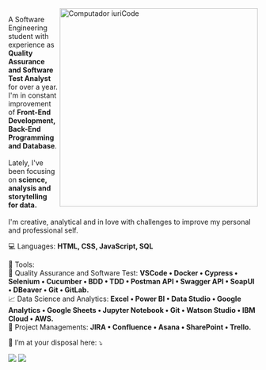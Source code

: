 <img src="https://raw.githubusercontent.com/MicaelliMedeiros/micaellimedeiros/master/image/computer-illustration.png" min-width="400px" max-width="400px" width="400px" align="right" alt="Computador iuriCode">

<p align="left"> 
  A Software Engineering student with experience as <strong>Quality Assurance and Software Test Analyst</strong> for over a year. 
  I'm in constant improvement of <strong>Front-End Development, Back-End Programming and Database</strong>.  
  <br><br>Lately, I've been focusing on <strong>science, analysis and storytelling for data.</strong>
  <br><br> I'm creative, analytical and in love with challenges to improve my 
  personal and professional self.<br>
</p>

<p align="left">
  💻 Languages: <strong>HTML, CSS, JavaScript, SQL</strong>
</p>
<p align="left">
  🔨 Tools:
<br>
🧪 Quality Assurance and Software Test: <strong>VSCode • Docker • Cypress • Selenium • Cucumber • BDD • TDD • 
  Postman API • Swagger API • SoapUI • DBeaver • Git • GitLab.</strong>
  <br>
📈 Data Science and Analytics: <strong>Excel • Power BI • Data Studio • Google Analytics • Google Sheets • Jupyter Notebook • Git • 
  Watson Studio • IBM Cloud • AWS. </strong>
  <br>
💼 Project Managements: <strong>JIRA • Confluence • Asana • SharePoint • Trello.</strong>
</p>

<p align="left">
  💌 I’m at your disposal here: ⤵️
</p>

<p align="left">
  <a href="mailto:fuscocastro@gmail.com" alt="Gmail">
  <img src="https://img.shields.io/badge/-Gmail-FF0000?style=flat-square&labelColor=FF0000&logo=gmail&logoColor=white&link=fuscocastro@gmail.com" /></a>

  <a href="https://www.linkedin.com/in/ferfusco/" alt="Linkedin">
  <img src="https://img.shields.io/badge/-Linkedin-0e76a8?style=flat-square&logo=Linkedin&logoColor=white&link=https://www.linkedin.com/in/ferfusco/" /></a>
</p>  
